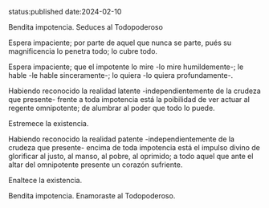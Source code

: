 status:published
date:2024-02-10

Bendita impotencia. Seduces al Todopoderoso

Espera impaciente; por parte de aquel que nunca se parte, pués su magnificencia lo penetra todo; lo cubre todo.

Espera impaciente; que el impotente lo mire -lo mire humildemente-; le hable -le hable sinceramente-; lo quiera -lo quiera profundamente-.

Habiendo reconocido la realidad latente -independientemente de la crudeza que presente- frente a toda impotencia está la poibilidad de ver actuar al regente omnipotente; de alumbrar al poder que todo lo puede. 

Estremece la existencia.

Habiendo reconocido la realidad patente -independientemente de la crudeza que presente- encima de toda impotencia está el impulso divino de glorificar al justo, al manso, al pobre, al oprimido; a todo aquel que ante el altar del omnipotente presente un corazón sufriente.
<!-- transparente. -->

Enaltece la existencia.

Bendita impotencia. Enamoraste al Todopoderoso.